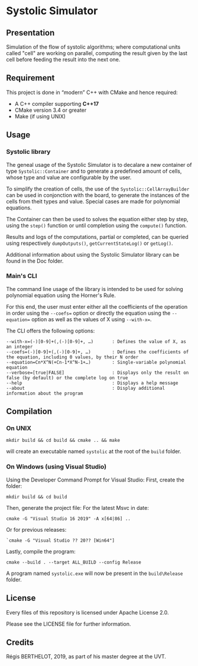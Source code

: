 # Systolic Simulator
## Presentation
Simulation of the flow of systolic algorithms; where computational units called "cell" are working on parallel, computing the result given by the last cell before feeding the result into the next one.

## Requirement
This project is done in “modern” C++ with CMake and hence required:
* A C++ compiler supporting **C++17**
* CMake version 3.4 or greater
* Make (if using UNIX)

## Usage
### Systolic library
The geneal usage of the Systolic Simulator is to decalare a new container of type `Systolic::Container` and to generate a predefined amount of cells, whose type and value are configurable by the user.

To simplify the creation of cells, the use of the `Systolic::CellArrayBuilder` can be used in conjonction with the board, to generate the instances of the cells from theit types and value.
Special cases are made for polynomial equations.

The Container can then be used to solves the equation either step by step, using the `step()` function or until completion using the `compute()` function.

Results and logs of the computations, partial or completed, can be queried using respectively `dumpOutputs()`, `getCurrentStateLog()` or `getLog()`.

Additional information about using the Systolic Simulator library can be found in the Doc folder.

### Main's CLI
The command line usage of the library is intended to be used for solving polynomial equation using the Horner's Rule.

For this end, the user must enter either all the coefficients of the operation in order using the `--coefs=` option or directly the equation using the `--equation=` option as well as the values of X using `--with-x=`.

The CLI offers the following options:
```
--with-x=(-)[0-9]+(,(-)[0-9]+, …)		: Defines the value of X, as an integer
--coefs=(-)[0-9]+(,(-)[0-9]+, …)		: Defines the coefficients of the equation, including 0 values, by their N order
--equation=Cn*X^N(+Cn-1*X^N-1+…)		: Single-variable polynomial equation
--verbose=[true|FALSE]					: Displays only the result on false (by default) or the complete log on true
--help									: Displays a help message
--about									: Display additional information about the program
```

## Compilation
### On UNIX
```
mkdir build && cd build && cmake .. && make
```
will create an executable named `systolic` at the root of the `build` folder.

### On Windows (using Visual Studio)
Using the Developer Command Prompt for Visual Studio:
First, create the folder:
```
mkdir build && cd build
```

Then, generate the project file:
For the latest Msvc in date:
```
cmake -G "Visual Studio 16 2019" -A x[64|86] ..
```
Or for previous releases:
```
`cmake -G "Visual Studio ?? 20?? [Win64"]
```

Lastly, compile the program:
```
cmake --build . --target ALL_BUILD --config Release
```
A program named `systolic.exe` will now be present in the `build\Release` folder.

## License
Every files of this repository is licensed under Apache License 2.0.

Please see the LICENSE file for further information.

## Credits
Régis BERTHELOT, 2019, as part of his master degree at the UVT.
